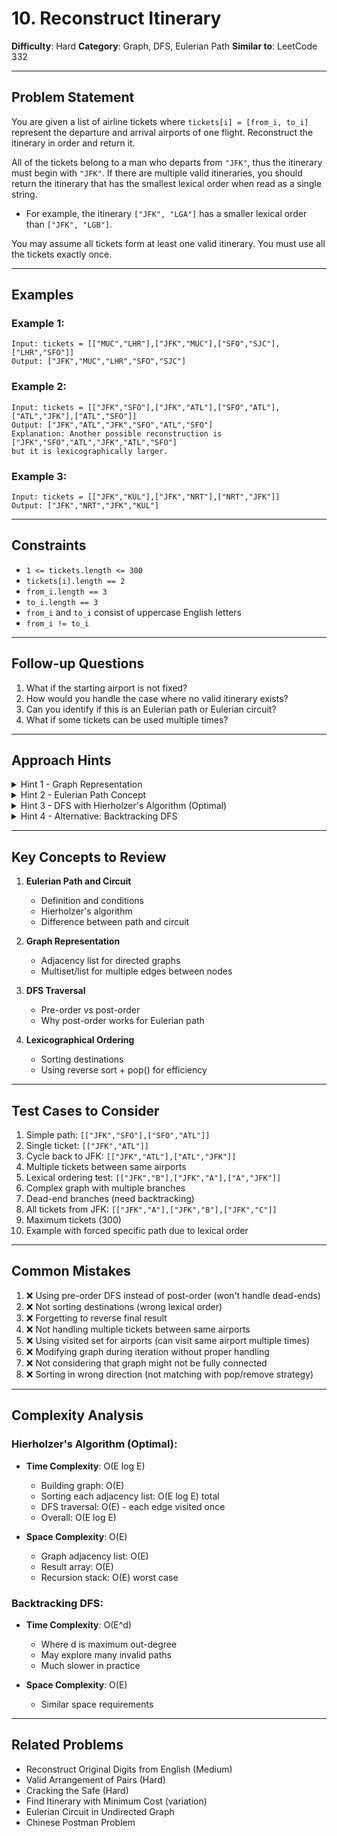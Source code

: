 # 10. Reconstruct Itinerary

**Difficulty**: Hard
**Category**: Graph, DFS, Eulerian Path
**Similar to**: LeetCode 332

---

## Problem Statement

You are given a list of airline tickets where `tickets[i] = [from_i, to_i]` represent the departure and arrival airports of one flight. Reconstruct the itinerary in order and return it.

All of the tickets belong to a man who departs from `"JFK"`, thus the itinerary must begin with `"JFK"`. If there are multiple valid itineraries, you should return the itinerary that has the smallest lexical order when read as a single string.

- For example, the itinerary `["JFK", "LGA"]` has a smaller lexical order than `["JFK", "LGB"]`.

You may assume all tickets form at least one valid itinerary. You must use all the tickets exactly once.

---

## Examples

### Example 1:
```
Input: tickets = [["MUC","LHR"],["JFK","MUC"],["SFO","SJC"],["LHR","SFO"]]
Output: ["JFK","MUC","LHR","SFO","SJC"]
```

### Example 2:
```
Input: tickets = [["JFK","SFO"],["JFK","ATL"],["SFO","ATL"],["ATL","JFK"],["ATL","SFO"]]
Output: ["JFK","ATL","JFK","SFO","ATL","SFO"]
Explanation: Another possible reconstruction is ["JFK","SFO","ATL","JFK","ATL","SFO"]
but it is lexicographically larger.
```

### Example 3:
```
Input: tickets = [["JFK","KUL"],["JFK","NRT"],["NRT","JFK"]]
Output: ["JFK","NRT","JFK","KUL"]
```

---

## Constraints

- `1 <= tickets.length <= 300`
- `tickets[i].length == 2`
- `from_i.length == 3`
- `to_i.length == 3`
- `from_i` and `to_i` consist of uppercase English letters
- `from_i != to_i`

---

## Follow-up Questions

1. What if the starting airport is not fixed?
2. How would you handle the case where no valid itinerary exists?
3. Can you identify if this is an Eulerian path or Eulerian circuit?
4. What if some tickets can be used multiple times?

---

## Approach Hints

<details>
<summary>Hint 1 - Graph Representation</summary>

Model this as a directed graph:
- Nodes: airports
- Edges: tickets (directed from departure to arrival)
- Goal: Find Eulerian path starting from "JFK"

Build adjacency list:
```python
graph = {
    "JFK": ["ATL", "SFO"],
    "ATL": ["JFK", "SFO"],
    "SFO": ["ATL"]
}
```

Key insight: Sort destinations for each airport to ensure lexical order.
</details>

<details>
<summary>Hint 2 - Eulerian Path Concept</summary>

**Eulerian Path**: A path that visits every edge exactly once.

**Conditions:**
- Directed graph has Eulerian path if:
  - At most one vertex has out-degree - in-degree = 1 (start)
  - At most one vertex has in-degree - out-degree = 1 (end)
  - All other vertices have equal in-degree and out-degree

**Our problem**: Guaranteed to have valid itinerary (Eulerian path exists).

**Hierholzer's Algorithm**: Efficient way to find Eulerian path.
</details>

<details>
<summary>Hint 3 - DFS with Hierholzer's Algorithm (Optimal)</summary>

**Algorithm:**
1. Build graph with adjacency list (sorted for lexical order)
2. Use DFS to traverse, always choosing smallest lexical neighbor
3. **Key trick**: Add airport to result AFTER visiting all its neighbors (post-order)
4. Reverse the result at the end

**Why post-order?**
```
Consider: JFK -> A -> B -> C
          JFK -> D

If we add JFK first, we might get: JFK, D, ... then stuck
Post-order ensures we explore dead-ends first, then backtrack
Result: C, B, A, D, JFK → Reverse → JFK, D, A, B, C
```

**Implementation:**
```python
def findItinerary(tickets):
    graph = defaultdict(list)
    for src, dst in tickets:
        graph[src].append(dst)

    # Sort for lexical order
    for src in graph:
        graph[src].sort(reverse=True)  # reverse for efficient pop()

    route = []

    def dfs(airport):
        while graph[airport]:
            next_airport = graph[airport].pop()  # visit smallest
            dfs(next_airport)
        route.append(airport)  # post-order

    dfs("JFK")
    return route[::-1]  # reverse
```

Time: O(E log E) where E is number of tickets (sorting)
Space: O(E) for graph and result
</details>

<details>
<summary>Hint 4 - Alternative: Backtracking DFS</summary>

Try all possible paths using backtracking:
1. Start from "JFK"
2. Try each neighbor in lexical order
3. Mark ticket as used
4. If path uses all tickets, return
5. Otherwise, backtrack and try next neighbor

Time: O(E^d) where d is maximum degree (slower)
Space: O(E)

Less efficient but more intuitive than Hierholzer's algorithm.
</details>

---

## Key Concepts to Review

1. **Eulerian Path and Circuit**
   - Definition and conditions
   - Hierholzer's algorithm
   - Difference between path and circuit

2. **Graph Representation**
   - Adjacency list for directed graphs
   - Multiset/list for multiple edges between nodes

3. **DFS Traversal**
   - Pre-order vs post-order
   - Why post-order works for Eulerian path

4. **Lexicographical Ordering**
   - Sorting destinations
   - Using reverse sort + pop() for efficiency

---

## Test Cases to Consider

1. Simple path: `[["JFK","SFO"],["SFO","ATL"]]`
2. Single ticket: `[["JFK","ATL"]]`
3. Cycle back to JFK: `[["JFK","ATL"],["ATL","JFK"]]`
4. Multiple tickets between same airports
5. Lexical ordering test: `[["JFK","B"],["JFK","A"],["A","JFK"]]`
6. Complex graph with multiple branches
7. Dead-end branches (need backtracking)
8. All tickets from JFK: `[["JFK","A"],["JFK","B"],["JFK","C"]]`
9. Maximum tickets (300)
10. Example with forced specific path due to lexical order

---

## Common Mistakes

1. ❌ Using pre-order DFS instead of post-order (won't handle dead-ends)
2. ❌ Not sorting destinations (wrong lexical order)
3. ❌ Forgetting to reverse final result
4. ❌ Not handling multiple tickets between same airports
5. ❌ Using visited set for airports (can visit same airport multiple times)
6. ❌ Modifying graph during iteration without proper handling
7. ❌ Not considering that graph might not be fully connected
8. ❌ Sorting in wrong direction (not matching with pop/remove strategy)

---

## Complexity Analysis

### Hierholzer's Algorithm (Optimal):
- **Time Complexity**: O(E log E)
  - Building graph: O(E)
  - Sorting each adjacency list: O(E log E) total
  - DFS traversal: O(E) - each edge visited once
  - Overall: O(E log E)

- **Space Complexity**: O(E)
  - Graph adjacency list: O(E)
  - Result array: O(E)
  - Recursion stack: O(E) worst case

### Backtracking DFS:
- **Time Complexity**: O(E^d)
  - Where d is maximum out-degree
  - May explore many invalid paths
  - Much slower in practice

- **Space Complexity**: O(E)
  - Similar space requirements

---

## Related Problems

- Reconstruct Original Digits from English (Medium)
- Valid Arrangement of Pairs (Hard)
- Cracking the Safe (Hard)
- Find Itinerary with Minimum Cost (variation)
- Eulerian Circuit in Undirected Graph
- Chinese Postman Problem
